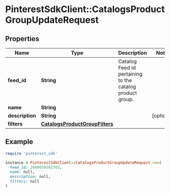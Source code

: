 # PinterestSdkClient::CatalogsProductGroupUpdateRequest

## Properties

| Name | Type | Description | Notes |
| ---- | ---- | ----------- | ----- |
| **feed_id** | **String** | Catalog Feed id pertaining to the catalog product group. |  |
| **name** | **String** |  |  |
| **description** | **String** |  | [optional] |
| **filters** | [**CatalogsProductGroupFilters**](CatalogsProductGroupFilters.md) |  |  |

## Example

```ruby
require 'pinterest_sdk'

instance = PinterestSdkClient::CatalogsProductGroupUpdateRequest.new(
  feed_id: 2680059592705,
  name: null,
  description: null,
  filters: null
)
```

